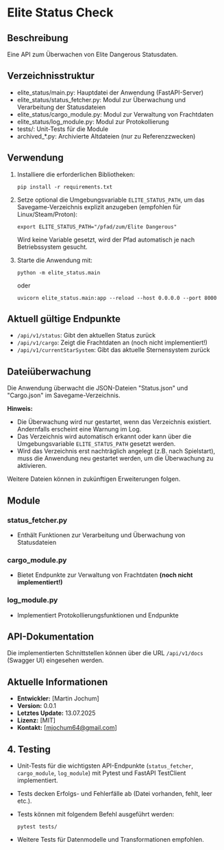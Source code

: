 # Elite Status Check

## Beschreibung
Eine API zum Überwachen von Elite Dangerous Statusdaten.

## Verzeichnisstruktur
- elite_status/main.py: Hauptdatei der Anwendung (FastAPI-Server)
- elite_status/status_fetcher.py: Modul zur Überwachung und Verarbeitung der Statusdateien
- elite_status/cargo_module.py: Modul zur Verwaltung von Frachtdaten
- elite_status/log_module.py: Modul zur Protokollierung
- tests/: Unit-Tests für die Module
- archived_*.py: Archivierte Altdateien (nur zu Referenzzwecken)

## Verwendung
1. Installiere die erforderlichen Bibliotheken:

    `pip install -r requirements.txt`

2. Setze optional die Umgebungsvariable `ELITE_STATUS_PATH`, um das Savegame-Verzeichnis explizit anzugeben (empfohlen für Linux/Steam/Proton):

    `export ELITE_STATUS_PATH="/pfad/zum/Elite Dangerous"`

   Wird keine Variable gesetzt, wird der Pfad automatisch je nach Betriebssystem gesucht.

3. Starte die Anwendung mit:

    `python -m elite_status.main`

    oder

    `uvicorn elite_status.main:app --reload --host 0.0.0.0 --port 8000`

## Aktuell gültige Endpunkte
- `/api/v1/status`: Gibt den aktuellen Status zurück
- `/api/v1/cargo`: Zeigt die Frachtdaten an (noch nicht implementiert!)
- `/api/v1/currentStarSystem`: Gibt das aktuelle Sternensystem zurück

## Dateiüberwachung
Die Anwendung überwacht die JSON-Dateien "Status.json" und "Cargo.json" im Savegame-Verzeichnis.

**Hinweis:**
- Die Überwachung wird nur gestartet, wenn das Verzeichnis existiert. Andernfalls erscheint eine Warnung im Log.
- Das Verzeichnis wird automatisch erkannt oder kann über die Umgebungsvariable `ELITE_STATUS_PATH` gesetzt werden.
- Wird das Verzeichnis erst nachträglich angelegt (z.B. nach Spielstart), muss die Anwendung neu gestartet werden, um die Überwachung zu aktivieren.

Weitere Dateien können in zukünftigen Erweiterungen folgen.

## Module
### status_fetcher.py
- Enthält Funktionen zur Verarbeitung und Überwachung von Statusdateien

### cargo_module.py
- Bietet Endpunkte zur Verwaltung von Frachtdaten **(noch nicht implementiert!)**

### log_module.py
- Implementiert Protokollierungsfunktionen und Endpunkte

## API-Dokumentation
Die implementierten Schnittstellen können über die URL `/api/v1/docs` (Swagger UI) eingesehen werden.

## Aktuelle Informationen
- **Entwickler:** [Martin Jochum]
- **Version:** 0.0.1
- **Letztes Update:** 13.07.2025
- **Lizenz:** [MIT]
- **Kontakt:** [mjochum64@gmail.com]

## 4. Testing

- Unit-Tests für die wichtigsten API-Endpunkte (`status_fetcher`, `cargo_module`, `log_module`) mit Pytest und FastAPI TestClient implementiert.
- Tests decken Erfolgs- und Fehlerfälle ab (Datei vorhanden, fehlt, leer etc.).
- Tests können mit folgendem Befehl ausgeführt werden:

      pytest tests/

- Weitere Tests für Datenmodelle und Transformationen empfohlen.
